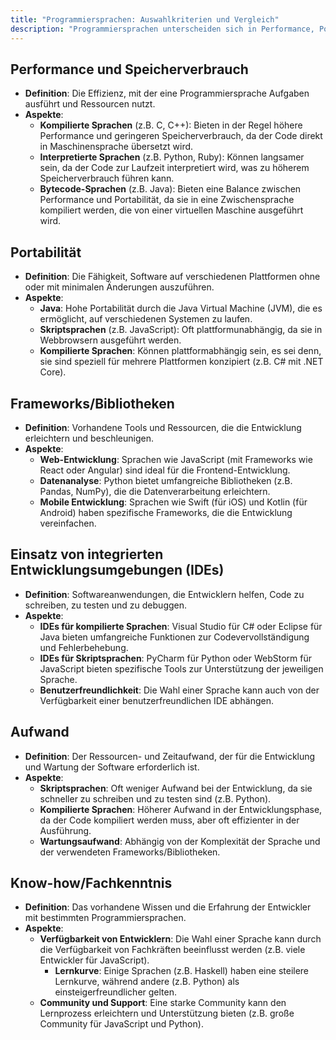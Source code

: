 ```yaml
---
title: "Programmiersprachen: Auswahlkriterien und Vergleich"
description: "Programmiersprachen unterscheiden sich in Performance, Portabilität und Frameworks. Kompilierte Sprachen bieten hohe Effizienz, interpretierte Sprachen Einfachheit. Die Wahl hängt von Projektanforderungen, Entwickler-Know-how und verfügbaren Tools ab."
---
```


## Performance und Speicherverbrauch
- **Definition**: Die Effizienz, mit der eine Programmiersprache Aufgaben ausführt und Ressourcen nutzt.
- **Aspekte**:
	- **Kompilierte Sprachen** (z.B. C, C++): Bieten in der Regel höhere Performance und geringeren Speicherverbrauch, da der Code direkt in Maschinensprache übersetzt wird.
	- **Interpretierte Sprachen** (z.B. Python, Ruby): Können langsamer sein, da der Code zur Laufzeit interpretiert wird, was zu höherem Speicherverbrauch führen kann.
	- **Bytecode-Sprachen** (z.B. Java): Bieten eine Balance zwischen Performance und Portabilität, da sie in eine Zwischensprache kompiliert werden, die von einer virtuellen Maschine ausgeführt wird.

## Portabilität
- **Definition**: Die Fähigkeit, Software auf verschiedenen Plattformen ohne oder mit minimalen Änderungen auszuführen.
- **Aspekte**:
	- **Java**: Hohe Portabilität durch die Java Virtual Machine (JVM), die es ermöglicht, auf verschiedenen Systemen zu laufen.
	- **Skriptsprachen** (z.B. JavaScript): Oft plattformunabhängig, da sie in Webbrowsern ausgeführt werden.
	- **Kompilierte Sprachen**: Können plattformabhängig sein, es sei denn, sie sind speziell für mehrere Plattformen konzipiert (z.B. C# mit .NET Core).

## Frameworks/Bibliotheken
- **Definition**: Vorhandene Tools und Ressourcen, die die Entwicklung erleichtern und beschleunigen.
- **Aspekte**:
	- **Web-Entwicklung**: Sprachen wie JavaScript (mit Frameworks wie React oder Angular) sind ideal für die Frontend-Entwicklung.
	- **Datenanalyse**: Python bietet umfangreiche Bibliotheken (z.B. Pandas, NumPy), die die Datenverarbeitung erleichtern.
	- **Mobile Entwicklung**: Sprachen wie Swift (für iOS) und Kotlin (für Android) haben spezifische Frameworks, die die Entwicklung vereinfachen.

## Einsatz von integrierten Entwicklungsumgebungen (IDEs)
- **Definition**: Softwareanwendungen, die Entwicklern helfen, Code zu schreiben, zu testen und zu debuggen.
- **Aspekte**:
	- **IDEs für kompilierte Sprachen**: Visual Studio für C# oder Eclipse für Java bieten umfangreiche Funktionen zur Codevervollständigung und Fehlerbehebung.
	- **IDEs für Skriptsprachen**: PyCharm für Python oder WebStorm für JavaScript bieten spezifische Tools zur Unterstützung der jeweiligen Sprache.
	- **Benutzerfreundlichkeit**: Die Wahl einer Sprache kann auch von der Verfügbarkeit einer benutzerfreundlichen IDE abhängen.

## Aufwand
- **Definition**: Der Ressourcen- und Zeitaufwand, der für die Entwicklung und Wartung der Software erforderlich ist.
- **Aspekte**:
	- **Skriptsprachen**: Oft weniger Aufwand bei der Entwicklung, da sie schneller zu schreiben und zu testen sind (z.B. Python).
	- **Kompilierte Sprachen**: Höherer Aufwand in der Entwicklungsphase, da der Code kompiliert werden muss, aber oft effizienter in der Ausführung.
	- **Wartungsaufwand**: Abhängig von der Komplexität der Sprache und der verwendeten Frameworks/Bibliotheken.

## Know-how/Fachkenntnis
- **Definition**: Das vorhandene Wissen und die Erfahrung der Entwickler mit bestimmten Programmiersprachen.
- **Aspekte**:
	- **Verfügbarkeit von Entwicklern**: Die Wahl einer Sprache kann durch die Verfügbarkeit von Fachkräften beeinflusst werden (z.B. viele Entwickler für JavaScript).
	  - **Lernkurve**: Einige Sprachen (z.B. Haskell) haben eine steilere Lernkurve, während andere (z.B. Python) als einsteigerfreundlicher gelten.
	- **Community und Support**: Eine starke Community kann den Lernprozess erleichtern und Unterstützung bieten (z.B. große Community für JavaScript und Python).